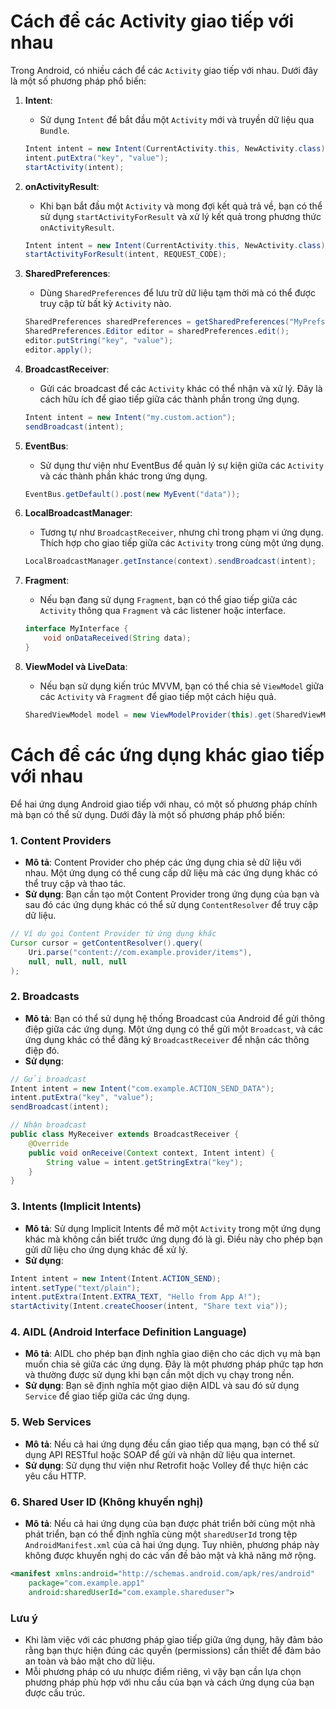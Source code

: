 # **Cách để các Activity giao tiếp với nhau**

Trong Android, có nhiều cách để các `Activity` giao tiếp với nhau. Dưới đây là một số phương pháp phổ biến:

1. **Intent**:
   - Sử dụng `Intent` để bắt đầu một `Activity` mới và truyền dữ liệu qua `Bundle`. 
   ```java
   Intent intent = new Intent(CurrentActivity.this, NewActivity.class);
   intent.putExtra("key", "value");
   startActivity(intent);
   ```

2. **onActivityResult**:
   - Khi bạn bắt đầu một `Activity` và mong đợi kết quả trả về, bạn có thể sử dụng `startActivityForResult` và xử lý kết quả trong phương thức `onActivityResult`.
   ```java
   Intent intent = new Intent(CurrentActivity.this, NewActivity.class);
   startActivityForResult(intent, REQUEST_CODE);
   ```

3. **SharedPreferences**:
   - Dùng `SharedPreferences` để lưu trữ dữ liệu tạm thời mà có thể được truy cập từ bất kỳ `Activity` nào.
   ```java
   SharedPreferences sharedPreferences = getSharedPreferences("MyPrefs", MODE_PRIVATE);
   SharedPreferences.Editor editor = sharedPreferences.edit();
   editor.putString("key", "value");
   editor.apply();
   ```

4. **BroadcastReceiver**:
   - Gửi các broadcast để các `Activity` khác có thể nhận và xử lý. Đây là cách hữu ích để giao tiếp giữa các thành phần trong ứng dụng.
   ```java
   Intent intent = new Intent("my.custom.action");
   sendBroadcast(intent);
   ```

5. **EventBus**:
   - Sử dụng thư viện như EventBus để quản lý sự kiện giữa các `Activity` và các thành phần khác trong ứng dụng.
   ```java
   EventBus.getDefault().post(new MyEvent("data"));
   ```

6. **LocalBroadcastManager**:
   - Tương tự như `BroadcastReceiver`, nhưng chỉ trong phạm vi ứng dụng. Thích hợp cho giao tiếp giữa các `Activity` trong cùng một ứng dụng.
   ```java
   LocalBroadcastManager.getInstance(context).sendBroadcast(intent);
   ```

7. **Fragment**:
   - Nếu bạn đang sử dụng `Fragment`, bạn có thể giao tiếp giữa các `Activity` thông qua `Fragment` và các listener hoặc interface.
   ```java
   interface MyInterface {
       void onDataReceived(String data);
   }
   ```

8. **ViewModel và LiveData**:
   - Nếu bạn sử dụng kiến trúc MVVM, bạn có thể chia sẻ `ViewModel` giữa các `Activity` và `Fragment` để giao tiếp một cách hiệu quả.
   ```java
   SharedViewModel model = new ViewModelProvider(this).get(SharedViewModel.class);
   ```

# **Cách để các ứng dụng khác giao tiếp với nhau**
Để hai ứng dụng Android giao tiếp với nhau, có một số phương pháp chính mà bạn có thể sử dụng. Dưới đây là một số phương pháp phổ biến:

### 1. **Content Providers**
- **Mô tả**: Content Provider cho phép các ứng dụng chia sẻ dữ liệu với nhau. Một ứng dụng có thể cung cấp dữ liệu mà các ứng dụng khác có thể truy cập và thao tác.
- **Sử dụng**: Bạn cần tạo một Content Provider trong ứng dụng của bạn và sau đó các ứng dụng khác có thể sử dụng `ContentResolver` để truy cập dữ liệu.
  
```java
// Ví dụ gọi Content Provider từ ứng dụng khác
Cursor cursor = getContentResolver().query(
    Uri.parse("content://com.example.provider/items"),
    null, null, null, null
);
```

### 2. **Broadcasts**
- **Mô tả**: Bạn có thể sử dụng hệ thống Broadcast của Android để gửi thông điệp giữa các ứng dụng. Một ứng dụng có thể gửi một `Broadcast`, và các ứng dụng khác có thể đăng ký `BroadcastReceiver` để nhận các thông điệp đó.
- **Sử dụng**:
  
```java
// Gửi broadcast
Intent intent = new Intent("com.example.ACTION_SEND_DATA");
intent.putExtra("key", "value");
sendBroadcast(intent);
```

```java
// Nhận broadcast
public class MyReceiver extends BroadcastReceiver {
    @Override
    public void onReceive(Context context, Intent intent) {
        String value = intent.getStringExtra("key");
    }
}
```

### 3. **Intents (Implicit Intents)**
- **Mô tả**: Sử dụng Implicit Intents để mở một `Activity` trong một ứng dụng khác mà không cần biết trước ứng dụng đó là gì. Điều này cho phép bạn gửi dữ liệu cho ứng dụng khác để xử lý.
- **Sử dụng**:
  
```java
Intent intent = new Intent(Intent.ACTION_SEND);
intent.setType("text/plain");
intent.putExtra(Intent.EXTRA_TEXT, "Hello from App A!");
startActivity(Intent.createChooser(intent, "Share text via"));
```

### 4. **AIDL (Android Interface Definition Language)**
- **Mô tả**: AIDL cho phép bạn định nghĩa giao diện cho các dịch vụ mà bạn muốn chia sẻ giữa các ứng dụng. Đây là một phương pháp phức tạp hơn và thường được sử dụng khi bạn cần một dịch vụ chạy trong nền.
- **Sử dụng**: Bạn sẽ định nghĩa một giao diện AIDL và sau đó sử dụng `Service` để giao tiếp giữa các ứng dụng.

### 5. **Web Services**
- **Mô tả**: Nếu cả hai ứng dụng đều cần giao tiếp qua mạng, bạn có thể sử dụng API RESTful hoặc SOAP để gửi và nhận dữ liệu qua internet.
- **Sử dụng**: Sử dụng thư viện như Retrofit hoặc Volley để thực hiện các yêu cầu HTTP.

### 6. **Shared User ID (Không khuyến nghị)**
- **Mô tả**: Nếu cả hai ứng dụng của bạn được phát triển bởi cùng một nhà phát triển, bạn có thể định nghĩa cùng một `sharedUserId` trong tệp `AndroidManifest.xml` của cả hai ứng dụng. Tuy nhiên, phương pháp này không được khuyến nghị do các vấn đề bảo mật và khả năng mở rộng.
  
```xml
<manifest xmlns:android="http://schemas.android.com/apk/res/android"
    package="com.example.app1"
    android:sharedUserId="com.example.shareduser">
```

### Lưu ý
- Khi làm việc với các phương pháp giao tiếp giữa ứng dụng, hãy đảm bảo rằng bạn thực hiện đúng các quyền (permissions) cần thiết để đảm bảo an toàn và bảo mật cho dữ liệu.
- Mỗi phương pháp có ưu nhược điểm riêng, vì vậy bạn cần lựa chọn phương pháp phù hợp với nhu cầu của bạn và cách ứng dụng của bạn được cấu trúc.

